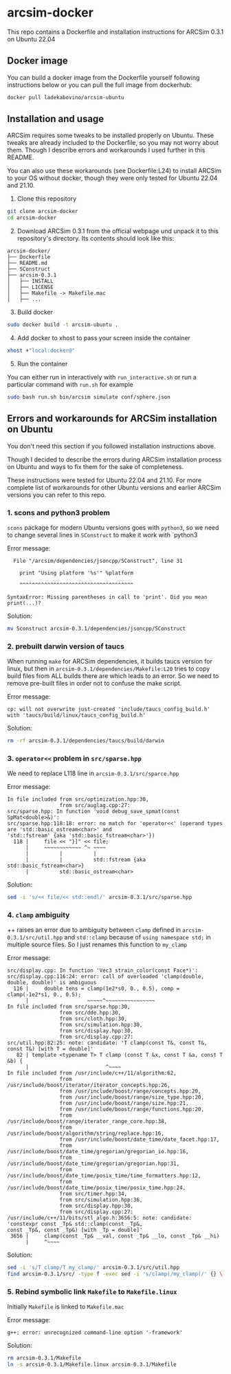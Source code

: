 # arcsim-docker

This repo contains a Dockerfile and installation instructions for ARCSim 0.3.1 on Ubuntu 22.04

## Docker image

You can build a docker image from the Dockerfile yourself following instructions below or you can pull the full image from dockerhub:
```bash
docker pull ladekabovino/arcsim-ubuntu
```

## Installation and usage
ARCSim requires some tweaks to be installed properly on Ubuntu. These tweaks are already included to the Dockerfile, so you may not worry about them. 
Though I describe errors and workarounds I used further in this README.

You can also use these workarounds (see Dockerfile:L24) to install ARCSim to your OS without docker, though they were only tested for Ubuntu 22.04 and 21.10.

1. Clone this repository
```bash
git clone arcsim-docker
cd arcsim-docker
```

2. Download ARCSim 0.3.1 from the official webpage und unpack it to this repository's directory. 
Its contents should look like this:
```
arcsim-docker/
├── Dockerfile
├── README.md
├── SConstruct
├── arcsim-0.3.1
│   ├── INSTALL
│   ├── LICENSE
│   ├── Makefile -> Makefile.mac
│   ├── ...
```

3. Build docker
```bash
sudo docker build -t arcsim-ubuntu .
```

4. Add docker to xhost to pass your screen inside the container
```bash
xhost +"local:docker@"
```

5. Run the container

You can either run in interactively with `run_interactive.sh` or run a particular command with `run.sh` for example 
```bash
sudo bash run.sh bin/arcsim simulate conf/sphere.json
```


## Errors and workarounds for ARCSim installation on Ubuntu
You don't need this section if you followed installation instructions above.

Though I decided to describe the errors during ARCSim installation process on Ubuntu and ways to fix them for the sake of completeness.

These instructions were tested for Ubuntu 22.04 and 21.10. For more complete list of workarounds for other Ubuntu versions and earlier ARCSim versions you can refer to this repo.

### 1. scons and python3 problem
`scons` package for modern Ubuntu versions goes with `python3`, so we need to change several lines in `SConstruct` to make it work with `python3

Error message:
```
  File "/arcsim/dependencies/jsoncpp/SConstruct", line 31

    print "Using platform '%s'" %platform

    ^^^^^^^^^^^^^^^^^^^^^^^^^^^^^^^^^^^^^

SyntaxError: Missing parentheses in call to 'print'. Did you mean print(...)?

```


Solution:
```bash
mv Sconstruct arcsim-0.3.1/dependencies/jsoncpp/SConstruct
```
### 2. prebuilt darwin version of taucs

When running `make` for ARCSim dependencies, it builds taucs version for linux, but then in `arcsim-0.3.1/dependencies/Makefile:L20` tries to copy build files from ALL builds there are which leads to an error.
So we need to remove pre-built files in order not to confuse the make script.

Error message:
```
cp: will not overwrite just-created 'include/taucs_config_build.h' with 'taucs/build/linux/taucs_config_build.h'
```

Solution:
```bash
rm -rf arcsim-0.3.1/dependencies/taucs/build/darwin
```

### 3. `operator<<` problem in `src/sparse.hpp`

We need to replace L118 line in `arcsim-0.3.1/src/sparce.hpp`

Error message:
```
In file included from src/optimization.hpp:30,
                 from src/auglag.cpp:27:
src/sparse.hpp: In function 'void debug_save_spmat(const SpMat<double>&)':
src/sparse.hpp:118:18: error: no match for 'operator<<' (operand types are 'std::basic_ostream<char>' and 
'std::fstream' {aka 'std::basic_fstream<char>'})
  118 |     file << "}]" << file;
      |     ~~~~~~~~~~~~ ^~ ~~~~
      |          |          |
      |          |          std::fstream {aka std::basic_fstream<char>}
      |          std::basic_ostream<char>

```

Solution:
```bash
sed -i 's/<< file/<< std::endl/' arcsim-0.3.1/src/sparse.hpp
```

### 4. `clamp` ambiguity
++ raises an error due to ambiguity between `clamp` defined in `arcsim-0.3.1/src/util.hpp` 
and `std::clamp` because of `using namespace std;` in multiple source files. 
So I just renames this function to `my_clamp`


Error message:
```
src/display.cpp: In function 'Vec3 strain_color(const Face*)':
src/display.cpp:116:24: error: call of overloaded 'clamp(double, double, double)' is ambiguous
  116 |     double tens = clamp(1e2*s0, 0., 0.5), comp = clamp(-1e2*s1, 0., 0.5);
      |                   ~~~~~^~~~~~~~~~~~~~~~~
In file included from src/sparse.hpp:30,
                 from src/dde.hpp:30,
                 from src/cloth.hpp:30,
                 from src/simulation.hpp:30,
                 from src/display.hpp:30,
                 from src/display.cpp:27:
src/util.hpp:82:25: note: candidate: 'T clamp(const T&, const T&, const T&) [with T = double]'
   82 | template <typename T> T clamp (const T &x, const T &a, const T &b) {
      |                         ^~~~~
In file included from /usr/include/c++/11/algorithm:62,
                 from /usr/include/boost/iterator/iterator_concepts.hpp:26,
                 from /usr/include/boost/range/concepts.hpp:20,
                 from /usr/include/boost/range/size_type.hpp:20,
                 from /usr/include/boost/range/size.hpp:21,
                 from /usr/include/boost/range/functions.hpp:20,
                 from /usr/include/boost/range/iterator_range_core.hpp:38,
                 from /usr/include/boost/algorithm/string/replace.hpp:16,
                 from /usr/include/boost/date_time/date_facet.hpp:17,
                 from /usr/include/boost/date_time/gregorian/gregorian_io.hpp:16,
                 from /usr/include/boost/date_time/gregorian/gregorian.hpp:31,
                 from /usr/include/boost/date_time/posix_time/time_formatters.hpp:12,
                 from /usr/include/boost/date_time/posix_time/posix_time.hpp:24,
                 from src/timer.hpp:34,
                 from src/simulation.hpp:36,
                 from src/display.hpp:30,
                 from src/display.cpp:27:
/usr/include/c++/11/bits/stl_algo.h:3656:5: note: candidate: 'constexpr const _Tp& std::clamp(const _Tp&, 
const _Tp&, const _Tp&) [with _Tp = double]'
 3656 |     clamp(const _Tp& __val, const _Tp& __lo, const _Tp& __hi)
      |     ^~~~~

```

Solution:
```bash
sed -i 's/T clamp/T my_clamp/' arcsim-0.3.1/src/util.hpp
find arcsim-0.3.1/src/ -type f -exec sed -i 's/clamp(/my_clamp(/' {} \;
```


### 5. Rebind symbolic link `Makefile` to `Makefile.linux`
Initially `Makefile` is linked to `Makefile.mac`

Error message:
```
g++: error: unrecognized command-line option '-framework'
```


Solution:
```bash
rm arcsim-0.3.1/Makefile
ln -s arcsim-0.3.1/Makefile.linux arcsim-0.3.1/Makefile
```